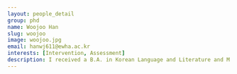 ```yaml
---
layout: people_detail
group: phd
name: Woojoo Han 
slug: woojoo
image: woojoo.jpg
email: hanwj611@ewha.ac.kr
interests: [Intervention, Assessment]
description: I received a B.A. in Korean Language and Literature and M.A. in Communication Disorders. I wrote my thesis on the syntactic abilities and underlying cognitive factors of children with specific language impairment which remains an area of interest for me. I have been working with children with language disorders in various settings from before pursuing my PhD until now. I am striving to become someone who can positively impact many people, and I am working hard towards that goal.
---
```

